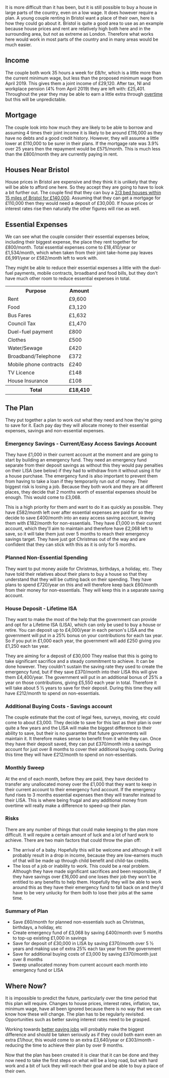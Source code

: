It is more difficult than it has been, but it is still possible to buy a house in large parts of the country, even on a low wage.  It does however require a plan.  A young couple renting in Bristol want a place of their own, here is how they could go about it.  Bristol is quite a good area to use as an example because house prices and rent are relatively high both here and in the surrounding area, but not as extreme as London.  Therefore what works here would work in most parts of the country and in many areas would be much easier.

## Income
The couple both work 35 hours a week for £8/hr, which is a little more than the current minimum wage, but less than the proposed minimum wage from April 2019.  This gives them a joint income of £29,120.  After tax, NI and workplace pension (4% from April 2019) they are left with: £25,401.  Throughout the year they may be able to earn a little extra through [overtime](/articles/boosting-our-finances-with-overtime/) but this will be unpredictable.

## Mortgage
The couple look into how much they are likely to be able to borrow and assuming 4 times their joint income it is likely to be around £116,000 as they have no debts and a good credit history.  However, they will assume a little lower at £110,000 to be surer in their plans.  If the mortgage rate was 3.9% over 25 years then the repayment would be £575/month.  This is much less than the £800/month they are currently paying in rent.

## Houses Near Bristol
House prices in Bristol are expensive and they think it is unlikely that they will be able to afford one here.  So they accept they are going to have to look a bit further out.  The couple find that they can buy a [2/3 bed houses within 15 miles of Bristol for £140,000](https://www.rightmove.co.uk/property-for-sale/find.html?locationIdentifier=REGION%5E93829&minBedrooms=2&maxPrice=140000&radius=15.0&propertyTypes=bungalow%2Cdetached%2Csemi-detached%2Cterraced%2Cflat&includeSSTC=false&dontShow=retirement%2CsharedOwnership).  Assuming that they can get a mortgage for £110,000 then they would need a deposit of £30,000.  If house prices or interest rates rise then naturally the other figures will rise as well.


## Essential Expenses

<script type="text/javascript" src="https://www.gstatic.com/charts/loader.js"></script>
<script type="text/javascript">
  google.charts.load('current', {'packages':['corechart']});
  google.charts.setOnLoadCallback(drawChart);

  function drawChart() {
    var data = new google.visualization.DataTable();
    data.addColumn('string', 'Expense');
    data.addColumn('number', 'Amount');
    data.addRows([
      ['Rent', 9600],
      ['Food', 3120],
      ['Bus Fares', 1632],
      ['Council Tax', 1470],
      ['Duel-fuel payment', 800],
      ['Water/Sewage', 420],
      ['Broadband/Telephone', 372],
      ['Clothes', 500],
      ['TV Licence', 148],
      ['House Insurance', 108],
    ]);
    var options = {'title':'Essential Expenses',
                   'width':600,
                   'height':500};
    var chart = new google.visualization.PieChart(document.getElementById('chart_div'));
    chart.draw(data, options);
  }
</script>
<div class="pull-right" id="chart_div"></div>

We can see what the couple consider their essential expenses below, including their biggest expense, the place they rent together for £800/month.  Total essential expenses come to £18,410/year or £1,534/month, which when taken from their joint take-home pay leaves £6,991/year or £582/month left to work with.

They might be able to reduce their essential expenses a little with the duel-fuel payments, mobile contracts, broadband and food bills, but they don't have much other room to reduce essential expenses in total.

<table class="table table-bordered hand-written">
  <tr><th>Purpose</th><th class="text-right">Amount</th></tr>
  <tr><td>Rent</td><td class="text-right">£9,600</td></tr>
  <tr><td>Food</td><td class="text-right">£3,120</td></tr>
  <tr><td>Bus Fares</td><td class="text-right">£1,632</td></tr>
  <tr><td>Council Tax</td><td class="text-right">£1,470</td></tr>
  <tr><td>Duel-fuel payment</td><td class="text-right">£800</td></tr>
  <tr><td>Clothes</td><td class="text-right">£500</td></tr>
  <tr><td>Water/Sewage</td><td class="text-right">£420</td></tr>
  <tr><td>Broadband/Telephone</td><td class="text-right">£372</td></tr>
  <tr><td>Mobile phone contracts</td><td class="text-right">£240</td></tr>
  <tr><td>TV Licence</td><td class="text-right">£148</td></tr>
  <tr><td>House Insurance</td><td class="text-right">£108</td></tr>
  <tr><th>Total</th><th class="text-right">£18,410</td></tr>
</table>



## The Plan

They put together a plan to work out what they need and how they're going to save for it.  Each pay day they will allocate money to their essential expenses, savings and non-essential expenses.

### Emergency Savings - Current/Easy Access Savings Account
They have £1,000 in their current account at the moment and are going to start by building an emergency fund.  They need an emergency fund separate from their deposit savings as without this they would pay penalties on their LISA (see below) if they had to withdraw from it without using it for a house purchase.  The emergency fund is also important to prevent them from having to take a loan if they temporarily run out of money.  Their biggest risk is losing a job. Because they both work and they are at different places, they decide that 2 months worth of essential expenses should be enough.  This would come to £3,068.

This is a high priority for them and want to do it as quickly as possible.  They have £582/month left over after essential expenses are paid for so they decide to save £400/month into an easy access saving account, leaving them with £182/month for non-essentials.  They have £1,000 in their current account, which they'll aim to maintain and therefore have £2,068 left to save, so it will take them just over 5 months to reach their emergency savings target.  They have just got Christmas out of the way and are confident that they can stick with this as it is only for 5 months.


### Planned Non-Essential Spending
They want to put money aside for Christmas, birthdays, a holiday, etc.  They have told their relatives about their plans to buy a house so that they understand that they will be cutting back on their spending.  They have plans to spend £720/year on this and will therefore keep back £60/month from their money for non-essentials.  They will keep this in a separate saving account.


### House Deposit - Lifetime ISA
<script type="text/javascript">
  google.charts.load('current', {'packages':['corechart']});
  google.charts.setOnLoadCallback(drawChart);

  function drawChart() {
    var data = new google.visualization.DataTable();
    data.addColumn('string', 'Use');
    data.addColumn('number', 'Amount');
    data.addRows([
      ['Essential expenses', 18410],
      ['LISA deposits', 4400],
      ['Unplanned non-essentials', 1931],
      ['Planned non-essentials', 720],
    ]);
    var options = {'title':'Yearly Budget While Saving in LISA',
                   'width':600,
                   'height':500};
    var chart = new google.visualization.PieChart(document.getElementById('lisa_budget_chart_div'));
    chart.draw(data, options);
  }
</script>
<div class="pull-right" id="lisa_budget_chart_div"></div>

They want to make the most of the help that the government can provide and opt for a Lifetime ISA (LISA), which can only be used to buy a house or retire.  You can deposit up to £4,000/year in each person's LISA and the government will put in a 25% bonus on your contributions for each tax year.  So if you put in £1,000 each year, the government will add £250 giving you £1,250 each tax year.

They are aiming for a deposit of £30,000  They realise that this is going to take significant sacrifice and a steady commitment to achieve.  It can be done however.  They couldn't sustain the saving rate they used to create the emergency fund, but if they save £370/month into their LISA this will give them £4,400/year.  The government will put in an additional bonus of 25% a year on those contributions, giving £5,550 each year in total.  Therefore it will take about 5 &frac12; years to save for their deposit.  During this time they will have £212/month to spend on non-essentials.

### Additional Buying Costs - Savings account
The couple estimate that the cost of legal fees, surveys, moving, etc could come to about £3,000.  They decide to save for this last as their plan is over quite a few years and the LISA will make the biggest difference to their ability to save, but their is no guarantee that future governments will maintain it.  It therefore makes sense to benefit from it while they can.  Once they have their deposit saved, they can put £370/month into a savings account for just over 8 months to cover their additional buying costs.  During this time they will have £212/month to spend on non-essentials.

### Monthly Sweep
At the end of each month, before they are paid, they have decided to transfer any unallocated money over the £1,000 that they want to keep in their current account to their emergency fund account.  If the emergency fund rises to 3 months essential expenses then they will transfer instead to their LISA.  This is where being frugal and any additional money from overtime will really make a difference to speed-up their plan.

### Risks
There are any number of things that could make keeping to the plan more difficult.  It will require a certain amount of luck and a lot of hard work to achieve.  There are two main factors that could throw the plan off:
* The arrival of a baby.  Hopefully this will be welcome and although it will probably result in a drop in income, because they are low-earners much of that will be made up through child benefit and child-tax credits.
* The loss of a job or inability to work.  This could be a real problem.  Although they have made significant sacrifices and been responsible, if they have savings over £16,000 and one loses their job they won't be entitled to any benefits to help them.  Hopefully they will be able to work around this as they have their emergency fund to fall back on and they'd have to be very unlucky for them both to lose their jobs at the same time.

### Summary of Plan
* Save £60/month for planned non-essentials such as Christmas, birthdays, a holiday, etc
* Create emergency fund of £3,068 by saving £400/month over 5 months to top-up existing £1,000 in savings
* Save for deposit of £30,000 in LISA by saving £370/month over 5 &frac12; years and making use of extra 25% each tax year from the government
* Save for additional buying costs of £3,000 by saving £370/month just over 8 months
* Sweep unallocated money from current account each month into emergency fund or LISA

## Where Now?
It is impossible to predict the future, particularly over the time period that this plan will require.  Changes to house prices, interest rates, inflation, tax, minimum wage, have all been ignored because there is no way that we can know how these will change.  The plan has to be regularly revisited.  Opportunities such as better saving interest rates need to be grasped.

Working towards [better paying jobs](/articles/even-small-hourly-wage-increases-make-a-difference/) will probably make the biggest difference and should be taken seriously as if they could both earn even an extra £1/hour, this would come to an extra £3,640/year or £303/month - reducing the time to achieve their plan by over 9 months.

Now that the plan has been created it is clear that it can be done and they now need to take the first steps on what will be a long road, but with hard work and a bit of luck they will reach their goal and be able to buy a place of their own.

